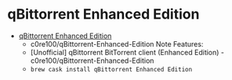 # qBittorrent Enhanced Edition
- [qBittorrent Enhanced Edition](https://github.com/c0re100/qBittorrent-Enhanced-Edition)
  -  c0re100/qBittorrent-Enhanced-Edition Note Features:
  - [Unofficial] qBittorrent BitTorrent client (Enhanced Edition) - c0re100/qBittorrent-Enhanced-Edition
  - `brew cask install qBittorrent Enhanced Edition`
